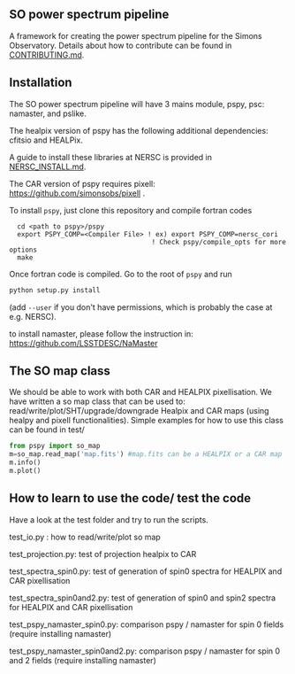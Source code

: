 SO power spectrum pipeline
----------------------------
A framework for creating the power spectrum pipeline for the Simons Observatory. Details about how to contribute can be found  in [CONTRIBUTING.md](CONTRIBUTING.md).

## Installation

The SO power spectrum pipeline will have 3 mains module, pspy, psc: namaster, and pslike.

The healpix version of pspy has the following additional dependencies: cfitsio and HEALPix.

A guide to install these libraries at NERSC is provided in [NERSC_INSTALL.md](NERSC_INSTALL.md).

The CAR version of pspy requires pixell:  https://github.com/simonsobs/pixell .

To install `pspy`, just clone this repository and compile fortran codes

```
  cd <path to pspy>/pspy
  export PSPY_COMP=<Compiler File> ! ex) export PSPY_COMP=nersc_cori
                                    ! Check pspy/compile_opts for more options
  make
```

Once fortran code is compiled. Go to the root of `pspy` and run

```bash
python setup.py install
```

(add `--user` if you don't have permissions, which is probably the case at e.g. NERSC).

to install namaster, please follow the instruction in:  https://github.com/LSSTDESC/NaMaster


## The SO map class

We should be able to work with both CAR and HEALPIX pixellisation.
We have written a so map class that can be used to: read/write/plot/SHT/upgrade/downgrade Healpix and CAR maps (using healpy and pixell functionalities).
Simple examples for how to use this class can be found in test/

```python
from pspy import so_map
m=so_map.read_map('map.fits') #map.fits can be a HEALPIX or a CAR map
m.info()
m.plot()
```

## How to learn to use the code/ test the code 

Have a look at the test folder and try to run the scripts.

test_io.py : how to read/write/plot so map

test_projection.py: test of projection healpix to CAR

test_spectra_spin0.py: test of generation of spin0  spectra for HEALPIX and CAR pixellisation 

test_spectra_spin0and2.py: test of generation of spin0 and spin2 spectra for HEALPIX and CAR pixellisation

test_pspy_namaster_spin0.py: comparison pspy / namaster for spin 0 fields (require installing namaster)

test_pspy_namaster_spin0and2.py: comparison pspy / namaster for spin 0 and 2 fields (require installing namaster)




